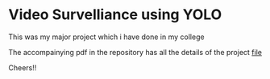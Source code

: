 # Video Survelliance using YOLO 




This was my major project which i have done in my college

The accompainying pdf  in the repository has all the details of the project 
[file](https://github.com/vishwak1002/My-Major-Project-/blob/main/final%20report.pdf)

Cheers!!
